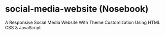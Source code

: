 # social-media-website (Nosebook)
A Responsive Social Media Website With Theme Customization Using HTML CSS &amp; JavaScript
